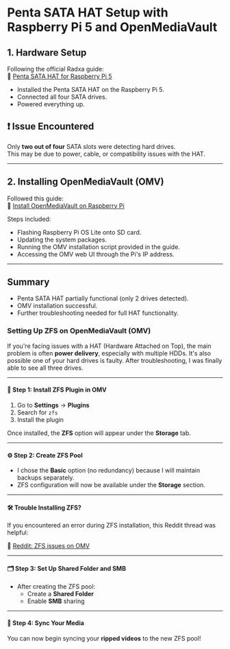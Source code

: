 # Penta SATA HAT Setup with Raspberry Pi 5 and OpenMediaVault

## 1. Hardware Setup

Following the official Radxa guide:  
🔗 [Penta SATA HAT for Raspberry Pi 5](https://docs.radxa.com/en/accessories/penta-sata-hat/penta-for-rpi5)

- Installed the Penta SATA HAT on the Raspberry Pi 5.
- Connected all four SATA drives.
- Powered everything up.

## ❗ Issue Encountered

Only **two out of four** SATA slots were detecting hard drives.  
This may be due to power, cable, or compatibility issues with the HAT.

---

## 2. Installing OpenMediaVault (OMV)

Followed this guide:  
🔗 [Install OpenMediaVault on Raspberry Pi](https://pimylifeup.com/raspberry-pi-openmediavault/)

Steps included:

- Flashing Raspberry Pi OS Lite onto SD card.
- Updating the system packages.
- Running the OMV installation script provided in the guide.
- Accessing the OMV web UI through the Pi's IP address.

---

## Summary

- Penta SATA HAT partially functional (only 2 drives detected).
- OMV installation successful.
- Further troubleshooting needed for full HAT functionality.

### Setting Up ZFS on OpenMediaVault (OMV)

If you're facing issues with a HAT (Hardware Attached on Top), the main problem is often **power delivery**, especially with multiple HDDs. It's also possible one of your hard drives is faulty. After troubleshooting, I was finally able to see all three drives.

---

#### 🔧 Step 1: Install ZFS Plugin in OMV

1. Go to **Settings** → **Plugins**
2. Search for `zfs`
3. Install the plugin

Once installed, the **ZFS** option will appear under the **Storage** tab.

---

#### ⚙️ Step 2: Create ZFS Pool

- I chose the **Basic** option (no redundancy) because I will maintain backups separately.
- ZFS configuration will now be available under the **Storage** section.

---

#### 🛠️ Trouble Installing ZFS?

If you encountered an error during ZFS installation, this Reddit thread was helpful:

🔗 [Reddit: ZFS issues on OMV](https://www.reddit.com/r/OpenMediaVault/comments/1jp2l39/so_is_zfs_essentially_broken_on_omv_for_now/?rdt=45482)

---

#### 🗂️ Step 3: Set Up Shared Folder and SMB

- After creating the ZFS pool:
  - Create a **Shared Folder**
  - Enable **SMB** sharing

---

#### 🔄 Step 4: Sync Your Media

You can now begin syncing your **ripped videos** to the new ZFS pool!
